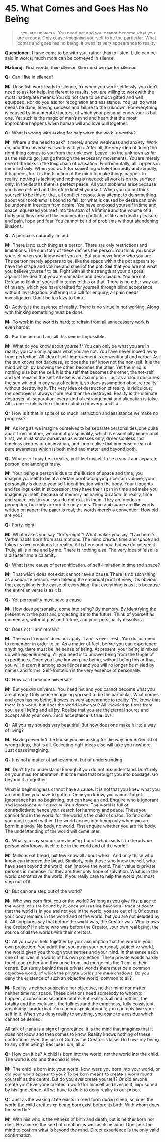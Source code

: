 # 45. What Comes and Goes Has No Beïng

>…you are universal. 
You need not and you cannot become what you are already. 
Only cease imagining yourself to be the particular. 
What comes and goes has no beïng. 
It owes its very appearance to reality.

**Questioner:**&ensp;I have come to be with you, rather than to listen. 
Little can be said in words; much more can be conveyed in silence.

**Maharaj:**&ensp;First words, then silence. 
One must be ripe for silence.

**Q:**&ensp;Can I live in silence?

**M:**&ensp;Unselfish work leads to silence, for when you work selflessly, you don’t need to ask for help. 
Indifferent to results, you are willing to work with the most inadequate means. 
You do not care to be much gifted and well equipped. 
Nor do you ask for recognition and assistance. 
You just do what needs be done, leaving success and failure to the unknown. 
For everything is caused by innumerable factors, of which your personal endeavour is but one. 
Yet such is the magic of man’s mind and heart that the most improbable happens when human will and love pull together.

**Q:**&ensp;What is wrong with asking for help when the work is worthy?

**M:**&ensp;Where is the need to ask? 
It merely shows weakness and anxiety. 
Work on, and the universe will work with you. 
After all, the very idea of doïng the right thing comes to you from the unknown. 
Leave it to the unknown as far as the results go; just go through the necessary movements. 
You are merely one of the links in the long chain of causation. 
Fundamentally, all happens in the mind only. 
When you work for something whole-heartedly and steadily, it happens, for it is the function of the mind to make things happen. 
In reality, nothing is lacking and nothing is needed; all work is on the surface only. 
In the depths there is perfect peace. 
All your problems arise because you have defined and therefore limited yourself. 
When you do not think yourself to be this or that, all conflict ceases. 
Any attempt to do something about your problems is bound to fail, for what is caused by desire can only be undone in freedom from desire. 
You have enclosed yourself in time and space, squeezed yourself into the span of a lifetime and the volume of a body and thus creäted the innumerable conflicts of life and death, pleasure and pain, hope and fear. 
You cannot be rid of problems without abandoning illusions.

**Q:**&ensp;A person is naturally limited.

**M:**&ensp;There is no such thing as a person. 
There are only restrictions and limitations. 
The sum total of these defines the person. 
You think you know yourself when you know *what* you are. 
But you never know *who* you are. 
The person merely appears to be, like the space within the pot appears to have the shape and volume and smell of the pot. 
See that you are not what you believe yourself to be. 
Fight with all the strength at your disposal against the idea that you are nameäble and describeäble. 
You are not. 
Refuse to think of yourself in terms of this or that. 
There is no other way out of misery, which you have creäted for yourself through blind acceptance without investigation. 
Suffering is a call for enquiry; all pain needs investigation. 
Don’t be too lazy to think.

**Q:**&ensp;Activity is the essence of reality. 
There is no virtue in not working. 
Along with thinking something must be done.

**M:**&ensp;To work in the world is hard; to refrain from all unnecessary work is even harder.

**Q:**&ensp;For the person I am, all this seems impossible.

**M:**&ensp;What do you know about yourself? 
You can only be what you are in reality; you can only appear what you are not. 
You have never moved away from perfection. 
All idea of self-improvement is conventional and verbal. 
As the sun knows not darkness, so does the self know not the non-self. 
It is the mind which, by knowing the other, becomes the other. 
Yet the mind is nothing else but the self. 
It is the self that becomes the other, the not-self, and yet remains the self. 
All else is an assumption. 
Just as a cloud obscures the sun without in any way affecting it, so does assumption obscure reality without destroying it. 
The very idea of destruction of reality is ridiculous; the destroyer is always more real than the destroyed. 
Reality is the ultimate destroyer. 
All separation, every kind of estrangement and alienation is false. 
All is one — this is the ultimate solution of every conflict.

**Q:**&ensp;How is it that in spite of so much instruction and assistance we make no progress?

**M:**&ensp;As long as we imagine ourselves to be separate personalities, one quite apart from another, we cannot grasp reality, which is essentially impersonal. 
First, we must know ourselves as witnesses only, dimensionless and timeless centres of observation, and then realise that immense ocean of pure awareness which is both mind and matter and beyond both.

**Q:**&ensp;Whatever I may be in reality, yet I feel myself to be a small and separate person, one amongst many.

**M:**&ensp;Your beïng a person is due to the illusion of space and time; you imagine yourself to be at a certain point occupying a certain volume; your personality is due to your self-identification with the body. 
Your thoughts and feelings exist in succession; they have their span in time and make you imagine yourself, because of memory, as having duration. 
In reality, time and space exist in you; you do not exist in them. 
They are modes of perception, but they are not the only ones. 
Time and space are like words written on paper; the paper is real, the words merely a convention. 
How old are you?

**Q:**&ensp;Forty-eight!

**M:**&ensp;What makes you say, “forty-eight”? 
What makes you say, “I am here”? 
Verbal habits born from assumptions. 
The mind creätes time and space and takes its own creätions for reality. 
All is here and now, but we do not see it. 
Truly, all is in me and by me. 
There is nothing else. 
The very idea of ‘else’ is a disaster and a calamity.

**Q:**&ensp;What is the cause of personification, of self-limitation in time and space?

**M:**&ensp;That which does not exist cannot have a cause. 
There is no such thing as a separate person. 
Even takeïng the empirical point of view, it is obvious that everything is the cause of everything; that everything is as it is because the entire universe is as it is.

**Q:**&ensp;Yet personality must have a cause.

**M:**&ensp;How does personality, come into beïng? 
By memory. 
By identifying the present with the past and projecting it into the future. 
Think of yourself as momentary, without past and future, and your personality dissolves.

**Q:**&ensp;Does not ‘I am’ remain?

**M:**&ensp;The word ‘remain’ does not apply. 
‘I am’ is ever fresh. 
You do not need to remember in order to *be*. 
As a matter of fact, before you can experiënce anything, there must be the sense of beïng. 
At present, your beïng is mixed up with experiënceïng. 
All you need is to unravel beïng from the tangle of experiënces. 
Once you have known pure beïng, without beïng this or that, you will discern it among experiënces and you will no longer be misled by names and forms. 
Self-limitation is the very essence of personality.

**Q:**&ensp;How can I become universal?

**M:**&ensp;But you *are* universal. 
You need not and you cannot become what you are already. 
Only cease imagining yourself to be the particular. 
What comes and goes has no beïng. 
It owes its very appearance to reality. 
You know that there is a world, but does the world know you? 
All knowledge flows from you, as all beïng and all joy. 
Realise that you are the eternal source and accept all as your own. 
Such acceptance is true love.

**Q:**&ensp;All you say sounds very beautiful. 
But how does one make it into a way of living?

**M:**&ensp;Having never left the house you are asking for the way home. 
Get rid of wrong ideas, that is all. 
Collecting right ideas also will take you nowhere. 
Just cease imagining.

**Q:**&ensp;It is not a matter of achievement, but of understanding.

**M:**&ensp;Don’t try to understand! 
Enough if you do not misunderstand. 
Don’t rely on your mind for liberation. 
It is the mind that brought you into bondage. 
Go beyond it altogether. 

What is beginningless cannot have a cause. 
It is not that you knew what you are and then you have forgotten. 
Once you know, you cannot forget. 
Ignoreänce has no beginning, but can have an end. 
Enquire who is ignorant and ignoreänce will dissolve like a dream. 
The world is full of contradictions; hence your search for harmony and peace. 
These you cannot find in the world, for the world is the child of chäos. 
To find order you must search within. 
The world comes into beïng only when you are born in a body. 
No body, no world. 
First enquire whether you are the body. 
The understanding of the world will come later.

**Q:**&ensp;What you say sounds convinceïng, but of what use is it to the private person who knows itself to be in the world and of the world?

**M:**&ensp;Millions eat bread, but few know all about wheat. 
And only those who know can improve the bread. 
Similarly, only those who know the self, who have seen beyond the world, can improve the world. 
Their value to private persons is immense, for they are their only hope of salvation. 
What is in the world cannot save the world; if you really care to help the world you must step out of it.

**Q:**&ensp;But can one step out of the world?

**M:**&ensp;Who was born first, you or the world? 
As long as you give first place to the world, you are bound by it; once you realise beyond all trace of doubt that the world is in you and not you in the world, you are out of it. 
Of course your body remains in the world and of the world, but you are not deluded by it. 
All scriptures say that before the world was, the Creätor was. 
Who knows the Creätor? 
He alone who was before the Creätor, your own real beïng, the source of all the worlds with their creätors.

**Q:**&ensp;All you say is held together by your assumption that the world is your own projection. 
You admit that you mean your personal, subjective world, the world given you through your senses and your mind. 
In that sense each one of us lives in a world of his own projection. 
These private worlds hardly touch each other and they arise from and merge into the ‘I am’ at their centre. 
But surely behind these private worlds there must be a common objective world, of which the private worlds are mere shadows. 
Do you deny the existence of such an objective world, common to all?

**M:**&ensp;Reality is neither subjective nor objective, neither mind nor matter, neither time nor space. 
These divisions need somebody to whom to happen, a conscious separate centre. 
But reality is all and nothing, the totality and the exclusion, the fullness and the emptiness, fully consistent, absolutely paradoxical. 
You cannot speak about it; you can only lose your self in it. 
When you deny reality to anything, you come to a residue which cannot be denied. 

All talk of <span data-tippy-content="Knowledge, especially the higher knowledge derived from meditation; “closely related to the knowledge of Brahman”.">jnana</span> is a sign of ignoreänce. 
It is the mind that imagines that it does not know and then comes to know. 
Reality knows nothing of these contortions. 
Even the idea of God as the Creätor is false. 
Do I owe my beïng to any other beïng? 
Because I *am*, all *is*.

**Q:**&ensp;How can it be? 
A child is born into the world, not the world into the child. 
The world is old and the child is new.

**M:**&ensp;The child is born into your world. 
Now, were you born into your world, or did your world appear to you? 
To be born means to creäte a world round yourself as the centre. 
But do you ever creäte yourself? 
Or did anyone creäte you? 
Everyone creätes a world for himself and lives in it, imprisoned by his ignoreänce. 
All we have to do is to deny reality to our prison.

**Q:**&ensp;Just as the waking state exists in seed form during sleep, so does the world the child creätes on beïng born exist before its birth. 
With whom does the seed lie?

**M:**&ensp;With him who is the witness of birth and death, but is neither born nor dies. 
He alone is the seed of creätion as well as its residue. 
Don’t ask the mind to confirm what is beyond the mind. 
Direct experiënce is the only valid confirmation.

<script>
export default {
  props: ["slot-key"],
  mounted () {
    tippy("[data-tippy-content]", {allowHTML: true});
  }
}
</script>
